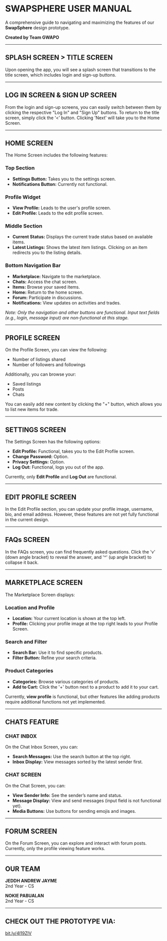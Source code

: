 <a name="br1"></a> 

# SWAPSPHERE USER MANUAL

A comprehensive guide to navigating and maximizing the features of our **SwapSphere** design prototype.

**Created by Team GWAPO**

---

<a name="br2"></a> 

## SPLASH SCREEN > TITLE SCREEN

Upon opening the app, you will see a splash screen that transitions to the title screen, which includes login and sign-up buttons.

---

<a name="br3"></a> 

## LOG IN SCREEN & SIGN UP SCREEN

From the login and sign-up screens, you can easily switch between them by clicking the respective "Log In" and "Sign Up" buttons. To return to the title screen, simply click the ‘<’ button. Clicking 'Next' will take you to the Home Screen.

---

<a name="br4"></a> 

## HOME SCREEN

The Home Screen includes the following features:

### Top Section
- **Settings Button:** Takes you to the settings screen.
- **Notifications Button:** Currently not functional.

### Profile Widget
- **View Profile:** Leads to the user's profile screen.
- **Edit Profile:** Leads to the edit profile screen.

### Middle Section
- **Current Status:** Displays the current trade status based on available items.
- **Latest Listings:** Shows the latest item listings. Clicking on an item redirects you to the listing details.

### Bottom Navigation Bar
- **Marketplace:** Navigate to the marketplace.
- **Chats:** Access the chat screen.
- **Items:** Browse your saved items.
- **Home:** Return to the home screen.
- **Forum:** Participate in discussions.
- **Notifications:** View updates on activities and trades.

*Note: Only the navigation and other buttons are functional. Input text fields (e.g., login, message input) are non-functional at this stage.*

---

<a name="br5"></a> 

## PROFILE SCREEN

On the Profile Screen, you can view the following:
- Number of listings shared
- Number of followers and followings

Additionally, you can browse your:
- Saved listings
- Posts
- Chats

You can easily add new content by clicking the "+" button, which allows you to list new items for trade.

---

<a name="br6"></a> 

## SETTINGS SCREEN

The Settings Screen has the following options:
- **Edit Profile:** Functional, takes you to the Edit Profile screen.
- **Change Password:** Option.
- **Privacy Settings:** Option.
- **Log Out:** Functional, logs you out of the app.

Currently, only **Edit Profile** and **Log Out** are functional.

---

<a name="br7"></a> 

## EDIT PROFILE SCREEN

In the Edit Profile section, you can update your profile image, username, bio, and email address. However, these features are not yet fully functional in the current design.

---

## FAQs SCREEN

In the FAQs screen, you can find frequently asked questions. Click the 'v' (down angle bracket) to reveal the answer, and '^' (up angle bracket) to collapse it back.

---

<a name="br8"></a> 

## MARKETPLACE SCREEN

The Marketplace Screen displays:

### Location and Profile
- **Location:** Your current location is shown at the top left.
- **Profile:** Clicking your profile image at the top right leads to your Profile Screen.

### Search and Filter
- **Search Bar:** Use it to find specific products.
- **Filter Button:** Refine your search criteria.

### Product Categories
- **Categories:** Browse various categories of products.
- **Add to Cart:** Click the '+' button next to a product to add it to your cart.

Currently, **view profile** is functional, but other features like adding products require additional functions not yet implemented.

---

<a name="br9"></a> 

## CHATS FEATURE

### CHAT INBOX
On the Chat Inbox Screen, you can:
- **Search Messages:** Use the search button at the top right.
- **Inbox Display:** View messages sorted by the latest sender first.

### CHAT SCREEN
On the Chat Screen, you can:
- **View Sender Info:** See the sender’s name and status.
- **Message Display:** View and send messages (input field is not functional yet).
- **Media Buttons:** Use buttons for sending emojis and images.

---

<a name="br10"></a> 

## FORUM SCREEN

On the Forum Screen, you can explore and interact with forum posts. Currently, only the profile viewing feature works.

---

<a name="br11"></a> 

## OUR TEAM

**JEDDH ANDREW JAYME**  
2nd Year - CS  



**NOKIE PABUALAN**  
2nd Year - CS  

---

## CHECK OUT THE PROTOTYPE VIA:

[bit.ly/4l19ZlV](http://bit.ly/4l19ZlV)


